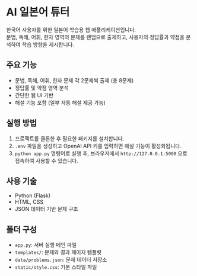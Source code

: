 # AI 일본어 튜터

한국어 사용자를 위한 일본어 학습용 웹 애플리케이션입니다.  
문법, 독해, 어휘, 한자 영역의 문제를 랜덤으로 출제하고, 사용자의 정답률과 약점을 분석하여 학습 방향을 제시합니다.

## 주요 기능

- 문법, 독해, 어휘, 한자 문제 각 2문제씩 출제 (총 8문제)
- 정답률 및 약점 영역 분석
- 간단한 웹 UI 기반
- 해설 기능 포함 (일부 자동 해설 제공 가능)

## 실행 방법

1. 프로젝트를 클론한 후 필요한 패키지를 설치합니다.
2. `.env` 파일을 생성하고 OpenAI API 키를 입력하면 해설 기능이 활성화됩니다.
3. `python app.py` 명령어로 실행 후, 브라우저에서 `http://127.0.0.1:5000` 으로 접속하여 사용할 수 있습니다.

## 사용 기술

- Python (Flask)
- HTML, CSS
- JSON 데이터 기반 문제 구조

## 폴더 구성

- `app.py`: 서버 실행 메인 파일
- `templates/`: 문제와 결과 페이지 템플릿
- `data/problems.json`: 문제 데이터 저장소
- `static/style.css`: 기본 스타일 파일
